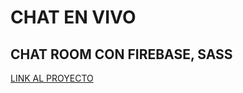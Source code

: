 # CHAT EN VIVO 
## CHAT ROOM CON FIREBASE, SASS

<a href="https://yonpalac1.github.io/chat-room/">LINK AL PROYECTO</a>
